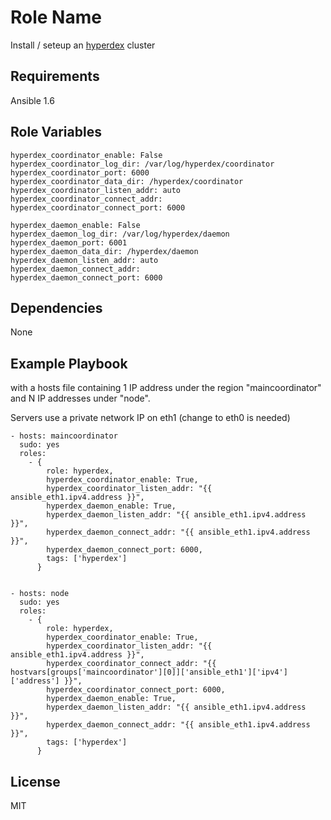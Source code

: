 Role Name
=========

Install / seteup an [hyperdex](http://hyperdex.org) cluster

Requirements
------------

Ansible 1.6

Role Variables
--------------

    hyperdex_coordinator_enable: False
    hyperdex_coordinator_log_dir: /var/log/hyperdex/coordinator
    hyperdex_coordinator_port: 6000
    hyperdex_coordinator_data_dir: /hyperdex/coordinator
    hyperdex_coordinator_listen_addr: auto
    hyperdex_coordinator_connect_addr:
    hyperdex_coordinator_connect_port: 6000

    hyperdex_daemon_enable: False
    hyperdex_daemon_log_dir: /var/log/hyperdex/daemon
    hyperdex_daemon_port: 6001
    hyperdex_daemon_data_dir: /hyperdex/daemon
    hyperdex_daemon_listen_addr: auto
    hyperdex_daemon_connect_addr:
    hyperdex_daemon_connect_port: 6000


Dependencies
------------

None

Example Playbook
----------------

with a hosts file containing 1 IP address under the region "maincoordinator" and N IP addresses under "node".

Servers use a private network IP on eth1 (change to eth0 is needed)

    - hosts: maincoordinator
      sudo: yes
      roles:
        - {
            role: hyperdex,
            hyperdex_coordinator_enable: True,
            hyperdex_coordinator_listen_addr: "{{ ansible_eth1.ipv4.address }}",
            hyperdex_daemon_enable: True,
            hyperdex_daemon_listen_addr: "{{ ansible_eth1.ipv4.address }}",
            hyperdex_daemon_connect_addr: "{{ ansible_eth1.ipv4.address }}",
            hyperdex_daemon_connect_port: 6000,
            tags: ['hyperdex']
          }


    - hosts: node
      sudo: yes
      roles:
        - {
            role: hyperdex,
            hyperdex_coordinator_enable: True,
            hyperdex_coordinator_listen_addr: "{{ ansible_eth1.ipv4.address }}",
            hyperdex_coordinator_connect_addr: "{{ hostvars[groups['maincoordinator'][0]]['ansible_eth1']['ipv4']['address'] }}",
            hyperdex_coordinator_connect_port: 6000,
            hyperdex_daemon_enable: True,
            hyperdex_daemon_listen_addr: "{{ ansible_eth1.ipv4.address }}",
            hyperdex_daemon_connect_addr: "{{ ansible_eth1.ipv4.address }}",
            tags: ['hyperdex']
          }

License
-------

MIT
